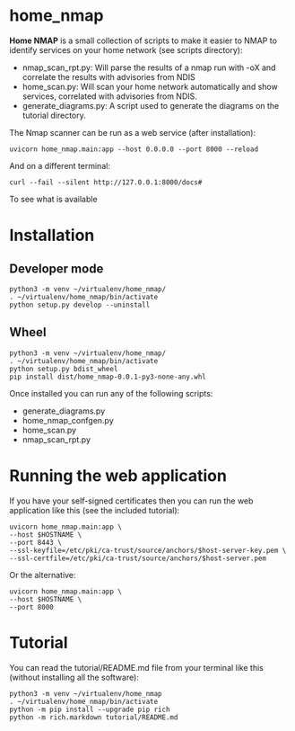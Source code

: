 # home_nmap

**Home NMAP** is a small collection of scripts to make it easier to NMAP to identify services on your home network (see scripts directory):

* nmap_scan_rpt.py: Will parse the results of a nmap run with -oX and correlate the results with advisories from NDIS
* home_scan.py: Will scan your home network automatically and show services, correlated with advisories from NDIS.
* generate_diagrams.py: A script used to generate the diagrams on the tutorial directory.

The Nmap scanner can be run as a web service (after installation):

```shell
uvicorn home_nmap.main:app --host 0.0.0.0 --port 8000 --reload
```

And on a different terminal:
```shell
curl --fail --silent http://127.0.0.1:8000/docs#
```

To see what is available

# Installation

## Developer mode
```shell
python3 -m venv ~/virtualenv/home_nmap/
. ~/virtualenv/home_nmap/bin/activate
python setup.py develop --uninstall
```

## Wheel
```shell
python3 -m venv ~/virtualenv/home_nmap/
. ~/virtualenv/home_nmap/bin/activate
python setup.py bdist_wheel
pip install dist/home_nmap-0.0.1-py3-none-any.whl
```

Once installed you can run any of the following scripts:
* generate_diagrams.py
* home_nmap_confgen.py
* home_scan.py
* nmap_scan_rpt.py

# Running the web application

If you have your self-signed certificates then you can run the web application like this (see the included tutorial):
```shell
uvicorn home_nmap.main:app \
--host $HOSTNAME \
--port 8443 \
--ssl-keyfile=/etc/pki/ca-trust/source/anchors/$host-server-key.pem \
--ssl-certfile=/etc/pki/ca-trust/source/anchors/$host-server.pem
```

Or the alternative:

```shell
uvicorn home_nmap.main:app \
--host $HOSTNAME \
--port 8000
```

# Tutorial
You can read the tutorial/README.md file from your terminal like this (without installing all the software):

```shell
python3 -m venv ~/virtualenv/home_nmap
. ~/virtualenv/home_nmap/bin/activate
python -m pip install --upgrade pip rich
python -m rich.markdown tutorial/README.md
```
